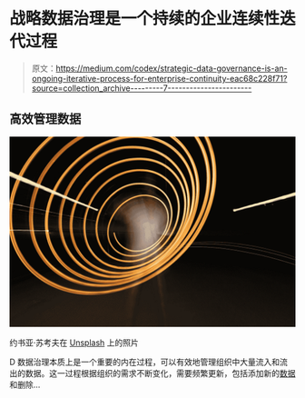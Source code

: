 # 战略数据治理是一个持续的企业连续性迭代过程

> 原文：<https://medium.com/codex/strategic-data-governance-is-an-ongoing-iterative-process-for-enterprise-continuity-eac68c228f71?source=collection_archive---------7----------------------->

## 高效管理数据

![](img/d663519b30c9004f7d8042fd1fbd97d2.png)

约书亚·苏考夫在 [Unsplash](https://unsplash.com?utm_source=medium&utm_medium=referral) 上的照片

D 数据治理本质上是一个重要的内在过程，可以有效地管理组织中大量流入和流出的数据。这一过程根据组织的需求不断变化，需要频繁更新，包括添加新的[数据](https://medium.datadriveninvestor.com/untapped-new-world-oil-big-data-got-bigger-during-pandemic-and-social-distancing-66fab8e624fa)和删除…
